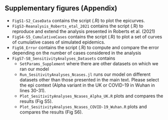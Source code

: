 ## Supplementary figures (Appendix)

- `FigS1-S2_CaseData` contains the script (.R) to plot the epicurves.
- `FigS3-Reanalysis_Roberts_etal_2021` contains the script (.R) to reproduce and extend the analysis presented in Roberts et al. (2021)
- `FigS4-S5_CumulativeCases` contains the script (.R) to plot a set of curves of cumulative cases of simulated epidemics.
- `FigS6_Error` contains the script (.R) to compute and compare the error depending on the number of cases considered in the analysis
- `FigS7-S8_SensitivityAnalyses_Datasets` contains
    - `SetParams_Supplement` where there are other datasets on which we ran our model 
    - `Run_SesitivityAnalyses_Ncases.jl` runs our model on different datasets other than those presented in the main text. Please select the epi context (Alpha variant in the UK or COVID-19 in Wuhan in lines 30-31).
    - `Plot_SesitivityAnalyses_Ncases_Alpha_UK.R` plots and compares the results (Fig S5).
    - `Plot_SesitivityAnalyses_Ncases_COVID-19_Wuhan.R` plots and compares the results (Fig S6).
